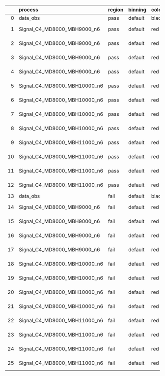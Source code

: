 |    | process                      | region   | binning   | color   | process_type   |   scale | variation   | source_filename                                                       | source_histname    | alias                        | title     |   combine_idx |     lnN |   shapes | syst_type   | direction   | variation_alias   |
|---:|:-----------------------------|:---------|:----------|:--------|:---------------|--------:|:------------|:----------------------------------------------------------------------|:-------------------|:-----------------------------|:----------|--------------:|--------:|---------:|:------------|:------------|:------------------|
|  0 | data_obs                     | pass     | default   | black   | DATA           |       1 | nominal     | ./histograms_for_2DAlphabet_v18//BH_Data.root                         | hpass              | Data                         | Data      |           nan | nan     |      nan | nan         | nan         | nan               |
|  1 | Signal_C4_MD8000_MBH9000_n6  | pass     | default   | red     | SIGNAL         |       1 | lumi        | ./histograms_for_2DAlphabet_v18//BH_Signal_C4_MD8000_MBH9000_n6.root  | hpass              | Signal_C4_MD8000_MBH9000_n6  | BH signal |           nan |   1.016 |      nan | lnN         | nan         | nan               |
|  2 | Signal_C4_MD8000_MBH9000_n6  | pass     | default   | red     | SIGNAL         |       1 | SVM         | ./histograms_for_2DAlphabet_v18//BH_Signal_C4_MD8000_MBH9000_n6.root  | hpass_SVMsyst_up   | Signal_C4_MD8000_MBH9000_n6  | BH signal |           nan | nan     |        1 | shapes      | Up          | SVMsyst           |
|  3 | Signal_C4_MD8000_MBH9000_n6  | pass     | default   | red     | SIGNAL         |       1 | SVM         | ./histograms_for_2DAlphabet_v18//BH_Signal_C4_MD8000_MBH9000_n6.root  | hpass_SVMsyst_down | Signal_C4_MD8000_MBH9000_n6  | BH signal |           nan | nan     |        1 | shapes      | Down        | SVMsyst           |
|  4 | Signal_C4_MD8000_MBH9000_n6  | pass     | default   | red     | SIGNAL         |       1 | nominal     | ./histograms_for_2DAlphabet_v18//BH_Signal_C4_MD8000_MBH9000_n6.root  | hpass              | Signal_C4_MD8000_MBH9000_n6  | BH signal |           nan | nan     |      nan | nan         | nan         | nan               |
|  5 | Signal_C4_MD8000_MBH10000_n6 | pass     | default   | red     | SIGNAL         |       1 | lumi        | ./histograms_for_2DAlphabet_v18//BH_Signal_C4_MD8000_MBH10000_n6.root | hpass              | Signal_C4_MD8000_MBH10000_n6 | BH signal |           nan |   1.016 |      nan | lnN         | nan         | nan               |
|  6 | Signal_C4_MD8000_MBH10000_n6 | pass     | default   | red     | SIGNAL         |       1 | SVM         | ./histograms_for_2DAlphabet_v18//BH_Signal_C4_MD8000_MBH10000_n6.root | hpass_SVMsyst_up   | Signal_C4_MD8000_MBH10000_n6 | BH signal |           nan | nan     |        1 | shapes      | Up          | SVMsyst           |
|  7 | Signal_C4_MD8000_MBH10000_n6 | pass     | default   | red     | SIGNAL         |       1 | SVM         | ./histograms_for_2DAlphabet_v18//BH_Signal_C4_MD8000_MBH10000_n6.root | hpass_SVMsyst_down | Signal_C4_MD8000_MBH10000_n6 | BH signal |           nan | nan     |        1 | shapes      | Down        | SVMsyst           |
|  8 | Signal_C4_MD8000_MBH10000_n6 | pass     | default   | red     | SIGNAL         |       1 | nominal     | ./histograms_for_2DAlphabet_v18//BH_Signal_C4_MD8000_MBH10000_n6.root | hpass              | Signal_C4_MD8000_MBH10000_n6 | BH signal |           nan | nan     |      nan | nan         | nan         | nan               |
|  9 | Signal_C4_MD8000_MBH11000_n6 | pass     | default   | red     | SIGNAL         |       1 | lumi        | ./histograms_for_2DAlphabet_v18//BH_Signal_C4_MD8000_MBH11000_n6.root | hpass              | Signal_C4_MD8000_MBH11000_n6 | BH signal |           nan |   1.016 |      nan | lnN         | nan         | nan               |
| 10 | Signal_C4_MD8000_MBH11000_n6 | pass     | default   | red     | SIGNAL         |       1 | SVM         | ./histograms_for_2DAlphabet_v18//BH_Signal_C4_MD8000_MBH11000_n6.root | hpass_SVMsyst_up   | Signal_C4_MD8000_MBH11000_n6 | BH signal |           nan | nan     |        1 | shapes      | Up          | SVMsyst           |
| 11 | Signal_C4_MD8000_MBH11000_n6 | pass     | default   | red     | SIGNAL         |       1 | SVM         | ./histograms_for_2DAlphabet_v18//BH_Signal_C4_MD8000_MBH11000_n6.root | hpass_SVMsyst_down | Signal_C4_MD8000_MBH11000_n6 | BH signal |           nan | nan     |        1 | shapes      | Down        | SVMsyst           |
| 12 | Signal_C4_MD8000_MBH11000_n6 | pass     | default   | red     | SIGNAL         |       1 | nominal     | ./histograms_for_2DAlphabet_v18//BH_Signal_C4_MD8000_MBH11000_n6.root | hpass              | Signal_C4_MD8000_MBH11000_n6 | BH signal |           nan | nan     |      nan | nan         | nan         | nan               |
| 13 | data_obs                     | fail     | default   | black   | DATA           |       1 | nominal     | ./histograms_for_2DAlphabet_v18//BH_Data.root                         | hfail              | Data                         | Data      |           nan | nan     |      nan | nan         | nan         | nan               |
| 14 | Signal_C4_MD8000_MBH9000_n6  | fail     | default   | red     | SIGNAL         |       1 | lumi        | ./histograms_for_2DAlphabet_v18//BH_Signal_C4_MD8000_MBH9000_n6.root  | hfail              | Signal_C4_MD8000_MBH9000_n6  | BH signal |           nan |   1.016 |      nan | lnN         | nan         | nan               |
| 15 | Signal_C4_MD8000_MBH9000_n6  | fail     | default   | red     | SIGNAL         |       1 | SVM         | ./histograms_for_2DAlphabet_v18//BH_Signal_C4_MD8000_MBH9000_n6.root  | hfail_SVMsyst_up   | Signal_C4_MD8000_MBH9000_n6  | BH signal |           nan | nan     |        1 | shapes      | Up          | SVMsyst           |
| 16 | Signal_C4_MD8000_MBH9000_n6  | fail     | default   | red     | SIGNAL         |       1 | SVM         | ./histograms_for_2DAlphabet_v18//BH_Signal_C4_MD8000_MBH9000_n6.root  | hfail_SVMsyst_down | Signal_C4_MD8000_MBH9000_n6  | BH signal |           nan | nan     |        1 | shapes      | Down        | SVMsyst           |
| 17 | Signal_C4_MD8000_MBH9000_n6  | fail     | default   | red     | SIGNAL         |       1 | nominal     | ./histograms_for_2DAlphabet_v18//BH_Signal_C4_MD8000_MBH9000_n6.root  | hfail              | Signal_C4_MD8000_MBH9000_n6  | BH signal |           nan | nan     |      nan | nan         | nan         | nan               |
| 18 | Signal_C4_MD8000_MBH10000_n6 | fail     | default   | red     | SIGNAL         |       1 | lumi        | ./histograms_for_2DAlphabet_v18//BH_Signal_C4_MD8000_MBH10000_n6.root | hfail              | Signal_C4_MD8000_MBH10000_n6 | BH signal |           nan |   1.016 |      nan | lnN         | nan         | nan               |
| 19 | Signal_C4_MD8000_MBH10000_n6 | fail     | default   | red     | SIGNAL         |       1 | SVM         | ./histograms_for_2DAlphabet_v18//BH_Signal_C4_MD8000_MBH10000_n6.root | hfail_SVMsyst_up   | Signal_C4_MD8000_MBH10000_n6 | BH signal |           nan | nan     |        1 | shapes      | Up          | SVMsyst           |
| 20 | Signal_C4_MD8000_MBH10000_n6 | fail     | default   | red     | SIGNAL         |       1 | SVM         | ./histograms_for_2DAlphabet_v18//BH_Signal_C4_MD8000_MBH10000_n6.root | hfail_SVMsyst_down | Signal_C4_MD8000_MBH10000_n6 | BH signal |           nan | nan     |        1 | shapes      | Down        | SVMsyst           |
| 21 | Signal_C4_MD8000_MBH10000_n6 | fail     | default   | red     | SIGNAL         |       1 | nominal     | ./histograms_for_2DAlphabet_v18//BH_Signal_C4_MD8000_MBH10000_n6.root | hfail              | Signal_C4_MD8000_MBH10000_n6 | BH signal |           nan | nan     |      nan | nan         | nan         | nan               |
| 22 | Signal_C4_MD8000_MBH11000_n6 | fail     | default   | red     | SIGNAL         |       1 | lumi        | ./histograms_for_2DAlphabet_v18//BH_Signal_C4_MD8000_MBH11000_n6.root | hfail              | Signal_C4_MD8000_MBH11000_n6 | BH signal |           nan |   1.016 |      nan | lnN         | nan         | nan               |
| 23 | Signal_C4_MD8000_MBH11000_n6 | fail     | default   | red     | SIGNAL         |       1 | SVM         | ./histograms_for_2DAlphabet_v18//BH_Signal_C4_MD8000_MBH11000_n6.root | hfail_SVMsyst_up   | Signal_C4_MD8000_MBH11000_n6 | BH signal |           nan | nan     |        1 | shapes      | Up          | SVMsyst           |
| 24 | Signal_C4_MD8000_MBH11000_n6 | fail     | default   | red     | SIGNAL         |       1 | SVM         | ./histograms_for_2DAlphabet_v18//BH_Signal_C4_MD8000_MBH11000_n6.root | hfail_SVMsyst_down | Signal_C4_MD8000_MBH11000_n6 | BH signal |           nan | nan     |        1 | shapes      | Down        | SVMsyst           |
| 25 | Signal_C4_MD8000_MBH11000_n6 | fail     | default   | red     | SIGNAL         |       1 | nominal     | ./histograms_for_2DAlphabet_v18//BH_Signal_C4_MD8000_MBH11000_n6.root | hfail              | Signal_C4_MD8000_MBH11000_n6 | BH signal |           nan | nan     |      nan | nan         | nan         | nan               |
